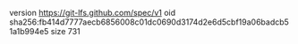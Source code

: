 version https://git-lfs.github.com/spec/v1
oid sha256:fb414d7777aecb6856008c01dc0690d3174d2e6d5cbf19a06badcb51a1b994e5
size 731
